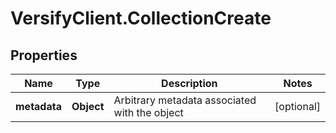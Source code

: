 # VersifyClient.CollectionCreate

## Properties

Name | Type | Description | Notes
------------ | ------------- | ------------- | -------------
**metadata** | **Object** | Arbitrary metadata associated with the object | [optional] 


